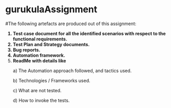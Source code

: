 # gurukulaAssignment


#The following artefacts are produced out of this assignment:
<b>
1) Test case document for all the identified scenarios with respect to the functional requirements. 
2) Test Plan and Strategy documents. 
3) Bug reports.
4) Automation framework.
5) ReadMe with details like </b>
   <p> a) The Automation approach followed, and tactics used.</p>
    <p>b) Technologies / Frameworks used.</p>
   <p> c) What are not tested.</p>
   <p> d) How to invoke the tests. </p>
